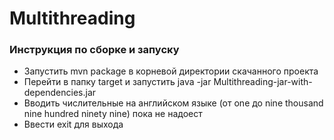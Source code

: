 # Multithreading

### Инструкция по сборке и запуску
* Запустить mvn package в корневой директории скачанного проекта
* Перейти в папку target и запустить java -jar Multithreading-jar-with-dependencies.jar
* Вводить числительные на английском языке (от one до nine thousand nine hundred ninety nine) пока не надоест
* Ввести exit для выхода
